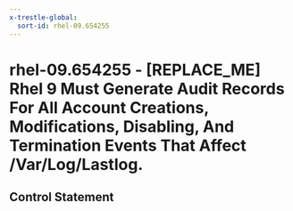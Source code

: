 ```yaml
---
x-trestle-global:
  sort-id: rhel-09.654255
---
```


# rhel-09.654255 - \[REPLACE_ME\] Rhel 9 Must Generate Audit Records For All Account Creations, Modifications, Disabling, And Termination Events That Affect /Var/Log/Lastlog.

## Control Statement
